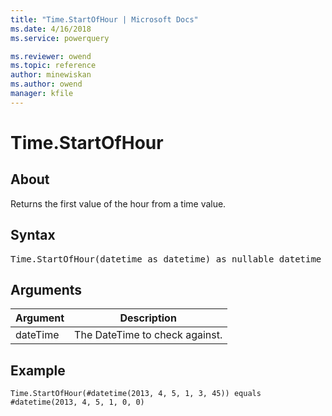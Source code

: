 ```yaml
---
title: "Time.StartOfHour | Microsoft Docs"
ms.date: 4/16/2018
ms.service: powerquery

ms.reviewer: owend
ms.topic: reference
author: minewiskan
ms.author: owend
manager: kfile
---
```

# Time.StartOfHour

  
## About  
Returns the first value of the hour from a time value.  
  
## Syntax

<pre>
Time.StartOfHour(datetime as datetime) as nullable datetime  
</pre>
  
## Arguments  
  
|Argument|Description|  
|------------|---------------|  
|dateTime|The DateTime to check against.|  
  
## Example  
  
```powerquery-m
Time.StartOfHour(#datetime(2013, 4, 5, 1, 3, 45)) equals #datetime(2013, 4, 5, 1, 0, 0)  
```  
